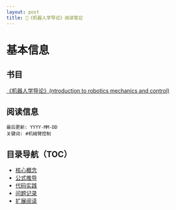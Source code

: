 ```yaml
---
layout: post
title: 👋《机器人学导论》阅读笔记
---
```

# 基本信息
## 书目
[《机器人学导论》(ntroduction to robotics mechanics and control)](https://z-library.sk/book/18192065/4684aa/%E6%9C%BA%E5%99%A8%E4%BA%BA%E5%AD%A6%E5%AF%BC%E8%AE%BA-introduction-to-robotics-mechanics-and-control.html)
## 阅读信息
`最后更新: YYYY-MM-DD`  
`关键词: #机械臂控制` 

## 目录导航（TOC）
- [核心概念](#核心概念)  
- [公式推导](#公式推导)  
- [代码实践](#代码实践)  
- [问题记录](#问题记录)  
- [扩展阅读](#扩展阅读)


<!--more-->